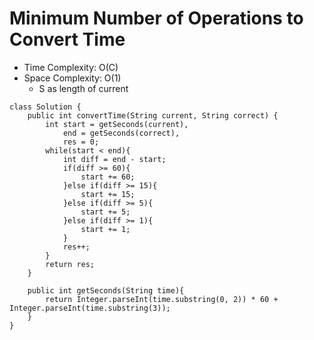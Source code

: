 # Minimum Number of Operations to Convert Time

- Time Complexity: O(C)
- Space Complexity: O(1)
  - S as length of current

```
class Solution {
    public int convertTime(String current, String correct) {
        int start = getSeconds(current),
            end = getSeconds(correct),
            res = 0;
        while(start < end){
            int diff = end - start;
            if(diff >= 60){
                start += 60;
            }else if(diff >= 15){
                start += 15;
            }else if(diff >= 5){
                start += 5;
            }else if(diff >= 1){
                start += 1;
            }
            res++;
        }
        return res;
    }

    public int getSeconds(String time){
        return Integer.parseInt(time.substring(0, 2)) * 60 + Integer.parseInt(time.substring(3));
    }
}
```
